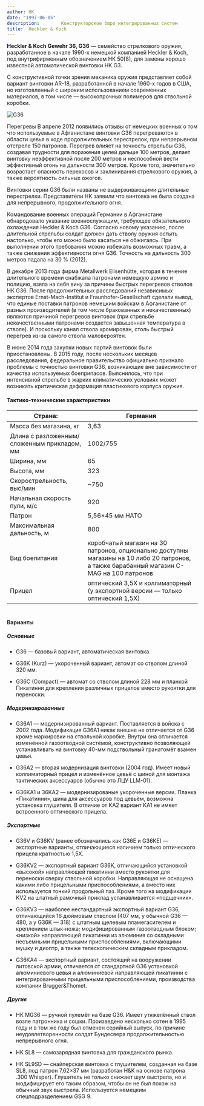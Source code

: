 ```yaml
---
author: HK
date: "1997-06-05"
description: 		Конструкторское бюро интегрированных систем
title: 	Heckler & Koch
---
```


**Heckler & Koch Gewehr 36, G36** — семейство стрелкового оружия, разработанное в начале 1990-х немецкой компанией Heckler & Koch, под внутрифирменным обозначением HK 50[8], для замены хорошо известной автоматической винтовки HK G3.

С конструктивной точки зрения механика оружия представляет собой вариант винтовки AR-18, разработанной в начале 1960-х годов в США, но изготовленный с широким использованием современных материалов, в том числе — высокопрочных полимеров для ствольной коробки.

![G36](https://upload.wikimedia.org/wikipedia/commons/thumb/e/ec/Gewehr_G36_noBG.jpg/800px-Gewehr_G36_noBG.jpg?uselang=ru)

Перегревы
В апреле 2012 появились отзывы от немецких военных о том что используемые в Афганистане винтовки G36 перегреваются в области цевья в ходе продолжительных перестрелок, при непрерывном отстреле 150 патронов. Перегрев влияет на точность стрельбы G36, создавая трудности для поражения целей дальше 100 метров, делает винтовку неэффективной после 200 метров и неспособной вести эффективный огонь на дальности 300 метров. Кроме того, значительно возрастает опасность перекосов и заклинивания стрелкового оружия, а также вероятность сильных ожогов.

Винтовки серии G36 были названы не выдерживающими длительные перестрелки. Представители HK заявили что винтовка не была создана для непрерывного, продолжительного огня.

Командование военных операций Германии в Афганистане обнародовало указание военнослужащим, требующее обязательного охлаждения Heckler & Koch G36. Согласно новому указанию, после длительной стрельбы солдат должен дать стволу оружия остыть настолько, чтобы его можно было касаться не обжигаясь. При выполнении этого требования можно избежать возможных травм, а также снижения эффективности огня G36. Точность на дальность 300 метров падала на 30 % (2012).

В декабре 2013 года фирма Metallwerk Elisenhütte, которая в течение длительного времени снабжала патронами немецкую армию и полицию, взяла на себя вину за причины быстрых перегревов стволов HK G36. После продолжительных расследований независимых экспертов Ernst-Mach-Institut и Fraunhofer-Gesellschaft сделали вывод, что единые поставки патронов немецким войскам в Афганистане от разных производителей (в том числе бракованных и некачественных) являются причиной перегревов винтовок (при стрельбе некачественными патронами создается завышенная температура в стволе). И поскольку канал ствола хромирован, столь быстрый перегрев из-за самого ствола маловероятен.

В июне 2014 года закупки новых партий винтовок были приостановлены. В 2015 году, после нескольких месяцев расследования, федеральное правительство официально признало проблемы с точностью винтовки G36, возникающие вне зависимости от качества используемых боеприпасов. Выяснилось, что при интенсивной стрельбе в жарких климатических условиях может возникать критическая деформация пластикового корпуса оружия.

#### Тактико-технические характеристики

Страна: | Германия
--- | ---
Масса без магазина, кг |	3,63
Длина с разложенным/сложенным прикладом, мм |	1002/755
Ширина, мм |	65 
Высота, мм |	323
Скорострельность, выс/мин | ~750
Начальная скорость пули, м/с | 920
Патрон |		5,56×45 мм НАТО
Максимальная дальность, м |	800
Вид боепитания |		коробчатый магазин на 30 патронов, опционально доступны магазины на 10 либо 20 патронов, а также барабанный магазин C-MAG на 100 патронов
Прицел |	оптический 3,5Х и коллиматорный (у экспортной версии — только оптический 1,5Х)

#
#### Варианты

##### Основные
* G36 — базовый вариант, автоматическая винтовка.

* G36K (Kurz) — укороченный вариант, автомат со стволом длиной 320 мм.

* G36C (Compact) — автомат со стволом длиной 228 мм и планкой Пикатинни для крепления различных прицелов вместо рукоятки для переноски.

##### Модернизированные
* G36A1 — модернизированный вариант. Поставляется в войска с 2002 года. Модификация G36A1 никак внешне не отличается от G36 кроме маркировки на ствольной коробке. Внутри она отличается изменённой газоотводной системой, конструктивно позволяющей устанавливать на винтовку 40-мм подствольный гранатомёт взамен цевья.

* G36A2 — вторая модернизация винтовки (2004 год). Имеет новый коллиматорный прицел и изменённое цевьё с шиной для монтажа тактических аксессуаров (обычно это ЛЦУ LLM-01).

* G36KA1 и 36KA2 — модернизированые укороченные версии. Планка «Пикатинни», шина для аксессуаров под цевьём, возможна установка глушителя. В отличие от KA2 вариант KA1 не имеет встроенного оптического прицела.

##### Экспортные
* G36V и G36KV (ранее обозначались как G36E и G36KE) — экспортные варианты, отличающиеся наличием только оптического прицела кратностью 1,5Х.

* G36KV2 — экспортный вариант G36K, отличающийся установкой «высокой» направляющей пикатинни вместо рукоятки для переноски сверху ствольной коробки. Направляющая не оснащена какими либо прицельными приспособлениями, а вместо них используется тонкий продольный паз. Кроме того на модификации KV2 на штатный рамочный приклад устанавливается «подщечник».

* G36KV3 — наиболее нестандартный экспортный вариант G36, отличающийся 16 дюймовым стволом (407 мм, у обычной G36 — 480, а у G36K — 318) c штатным щелевым пламегасителем и креплением штык-ножа; модифицированным газоотводным блоком; «низкой» направляющей пикатинни из алюминия со складными несъемными прицельными приспособлениями, включающими мушку и диоптр, а также телескопическим складным прикладом.

* G36KA4 — экспортный вариант, состоящий на вооружении литовской армии, отличается от стандартной G36 установкой алюминиевого цевья и алюминиевой направляющей пикатинни с интегрированными прицельными приспособлениями, производства компании Brugger&Thomet.

##### Другие
* HK MG36 — ручной пулемёт на базе G36. Имеет утяжелённый ствол возле патронника и сошки. Произведено несколько сотен в 1995 году и в том же году был отменен серийный выпуск, по причине неудовлетворенности солдат Бундесвера продолжительностью непрерывного огня.

* HK SL8 — самозарядная винтовка для гражданского рынка.

* HK SL9SD — снайперская винтовка с глушителем, созданная на базе SL8, под патрон 7,62×37 мм (разработан H&K на основе патрона .300 Whisper). Глушитель не только снижает шум выстрела, но и модифицирует его таким образом, чтобы он не был похож на обычный звук выстрела. Используется немецким спецподразделением GSG 9.